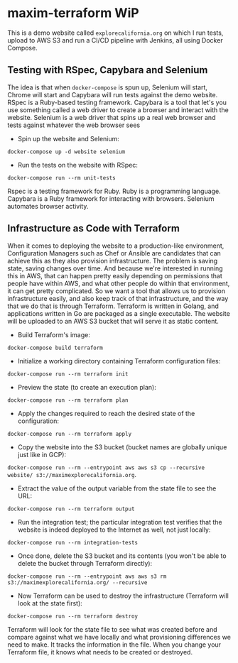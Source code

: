 # maxim-terraform WiP

This is a demo website called `explorecalifornia.org` on which I run tests, upload to AWS S3 and run a CI/CD pipeline with Jenkins, all using Docker Compose.

## Testing with RSpec, Capybara and Selenium

The idea is that when `docker-compose` is spun up, Selenium will start, Chrome will start and Capybara will run tests against the demo website. RSpec is a Ruby-based testing framework. Capybara is a tool that let's you use something called a web driver to create a browser and interact with the website. Selenium is a web driver that spins up a real web browser and tests against whatever the web browser sees

- Spin up the website and Selenium:

`docker-compose up -d website selenium`

- Run the tests on the website with RSpec:

`docker-compose run --rm unit-tests`

Rspec is a testing framework for Ruby. Ruby is a programming language. Capybara is a Ruby framework for interacting with browsers. Selenium automates browser activity.

## Infrastructure as Code with Terraform

When it comes to deploying the website to a production-like environment, Configuration Managers such as Chef or Ansible are candidates that can achieve this as they also provision infrastructure. The problem is saving state, saving changes over time. And because we're interested in running this in AWS, that can happen pretty easily depending on permissions that people have within AWS, and what other people do within that environment, it can get pretty complicated. So we want a tool that allows us to provision infrastructure easily, and also keep track of that infrastructure, and the way that we do that is through Terraform. Terraform is written in Golang, and applications written in Go are packaged as a single executable. The website will be uploaded to an AWS S3 bucket that will serve it as static content.

- Build Terraform's image:

`docker-compose build terraform`

- Initialize a working directory containing Terraform configuration files:

`docker-compose run --rm terraform init`

- Preview the state (to create an execution plan):

`docker-compose run --rm terraform plan`

- Apply the changes required to reach the desired state of the configuration:

`docker-compose run --rm terraform apply`

- Copy the website into the S3 bucket (bucket names are globally unique just like in GCP):

`docker-compose run --rm --entrypoint aws aws s3 cp --recursive website/ s3://maximexplorecalifornia.org`.

- Extract the value of the output variable from the state file to see the URL:

`docker-compose run --rm terraform output`

- Run the integration test; the particular integration test verifies that the website is indeed deployed to the Internet as well, not just locally:

`docker-compose run --rm integration-tests`

- Once done, delete the S3 bucket and its contents (you won't be able to delete the bucket through Terraform directly):

`docker-compose run --rm --entrypoint aws aws s3 rm s3://maximexplorecalifornia.org/ --recursive`

- Now Terraform can be used to destroy the infrastructure (Terraform will look at the state first):

`docker-compose run --rm terraform destroy`

Terraform will look for the state file to see what was created before and compare against what we have locally and what provisioning differences we need to make. It tracks the information in the file. When you change your Terraform file, it knows what needs to be created or destroyed. 


